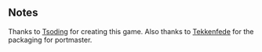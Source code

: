 ## Notes

Thanks to [Tsoding](https://github.com/tsoding/nothing) for creating this game.  Also thanks to [Tekkenfede](https://github.com/tsoding/nothing) for the packaging for portmaster.

